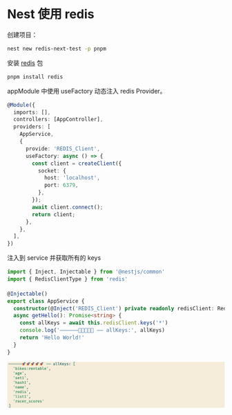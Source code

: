 # Nest 使用 redis

创建项目：

```bash
nest new redis-next-test -p pnpm
```

安装 [redis](https://github.com/redis/node-redis) 包

```bash
pnpm install redis
```

appModule 中使用 useFactory 动态注入 redis Provider。

```typescript
@Module({
  imports: [],
  controllers: [AppController],
  providers: [
    AppService,
    {
      provide: 'REDIS_Client',
      useFactory: async () => {
        const client = createClient({
          socket: {
            host: 'localhost',
            port: 6379,
          },
        });
        await client.connect();
        return client;
      },
    },
  ],
})
```

注入到 service 并获取所有的 keys

```typescript
import { Inject, Injectable } from '@nestjs/common'
import { RedisClientType } from 'redis'

@Injectable()
export class AppService {
  constructor(@Inject('REDIS_Client') private readonly redisClient: RedisClientType) {}
  async getHello(): Promise<string> {
    const allKeys = await this.redisClient.keys('*')
    console.log('——————🚀🚀🚀🚀🚀 —— allKeys:', allKeys)
    return 'Hello World!'
  }
}
```

![image-20231021203501304](https://raw.githubusercontent.com/18888628835/image-cloud/main/assets202310212035467.png)

